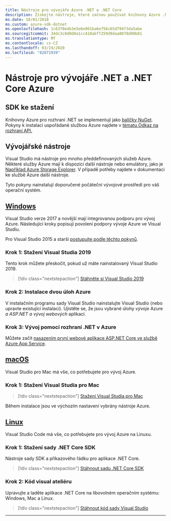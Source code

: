```yaml
---
title: Nástroje pro vývojáře Azure .NET a .NET Core
description: Získejte nástroje, které začnou používat knihovny Azure .NET z prostředí Windows, Linux a Mac.
ms.date: 10/01/2018
ms.custom: azure-sdk-dotnet
ms.openlocfilehash: 1c6370e4b3e5e6e901ba6ef56c65d794f3da5abe
ms.sourcegitcommit: 34dc3c0d0d0a1cc418abff259d9daa8078d00b81
ms.translationtype: MT
ms.contentlocale: cs-CZ
ms.lasthandoff: 03/19/2020
ms.locfileid: "82071939"
---
```

# <a name="tools-for-net-and-net-core-azure-developers"></a>Nástroje pro vývojáře .NET a .NET Core Azure

## <a name="sdk-downloads"></a>SDK ke stažení

Knihovny Azure pro rozhraní .NET se implementují jako [balíčky NuGet](https://www.nuget.org/packages?q=windowsazureofficial). Pokyny k instalaci uspořádané službou Azure najdete v [tématu Odkaz na rozhraní API.](/dotnet/api/overview/azure/?view=azure-dotnet)

## <a name="development-tools"></a>Vývojářské nástroje

Visual Studio má nástroje pro mnoho předdefinovaných služeb Azure. Některé služby Azure mají k dispozici další nástroje nebo emulátory, jako je [Například Azure Storage Explorer](https://azure.microsoft.com/features/storage-explorer/). V případě potřeby najdete v dokumentaci ke službě Azure další nástroje.

Tyto pokyny nainstalují doporučené počáteční vývojové prostředí pro váš operační systém.

## <a name="windows"></a>[Windows](#tab/windows)

Visual Studio verze 2017 a novější mají integrovanou podporu pro vývoj Azure. Následující kroky popisují povolení podpory vývoje Azure ve Visual Studiu.

Pro Visual Studio 2015 a starší <a href="vs2015-install.md">postupujte podle těchto pokynů</a>.

### <a name="step-1-download-visual-studio-2019"></a>Krok 1: Stažení Visual Studia 2019

Tento krok můžete přeskočit, pokud už máte nainstalovaný Visual Studio 2019.

> [!div class="nextstepaction"]
> [Stáhněte si Visual Studio 2019](https://www.visualstudio.com/downloads/)

### <a name="step-2-install-the-two-azure-workloads"></a>Krok 2: Instalace dvou úloh Azure

V instalačním programu sady Visual Studio nainstalujte Visual Studio (nebo upravte existující instalaci). Ujistěte se, že jsou vybrané úlohy *vývoje* Azure *a ASP.NET a vývoj webových* aplikací.

### <a name="step-3-develop-with-net-on-azure"></a>Krok 3: Vývoj pomocí rozhraní .NET v Azure

Můžete začít [nasazením první webové aplikace ASP.NET Core ve službě Azure App Service](https://docs.microsoft.com/azure/app-service-web/app-service-web-get-started-dotnet).

## <a name="macos"></a>[macOS](#tab/macos)

Visual Studio pro Mac má vše, co potřebujete pro vývoj Azure.

### <a name="step-1-download-visual-studio-for-mac"></a>Krok 1: Stažení Visual Studia pro Mac

> [!div class="nextstepaction"]
> [Stažení Visual Studia pro Mac](https://www.visualstudio.com/vs/visual-studio-mac/)

Během instalace jsou ve výchozím nastavení vybrány nástroje Azure.

## <a name="linux"></a>[Linux](#tab/linux)

Visual Studio Code má vše, co potřebujete pro vývoj Azure na Linuxu.

### <a name="step-1-download-the-net-core-sdk"></a>Krok 1: Stažení sady .NET Core SDK

Nástroje sady SDK a příkazového řádku pro aplikace .NET Core.

> [!div class="nextstepaction"]
> [Stáhnout sadu .NET Core SDK](https://dotnet.microsoft.com/download)

### <a name="step-2-visual-studio-code"></a>Krok 2: Kód visual ateliéru

Upravujte a laděte aplikace .NET Core na libovolném operačním systému: Windows, Mac a Linux.

> [!div class="nextstepaction"]
> [Stáhnout kód sady Visual Studio](https://code.visualstudio.com)

---

